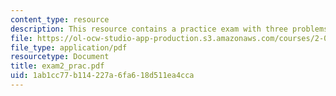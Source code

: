 ```yaml
---
content_type: resource
description: This resource contains a practice exam with three problems.
file: https://ol-ocw-studio-app-production.s3.amazonaws.com/courses/2-003j-dynamics-and-control-i-spring-2007/1ab1cc77b114227a6fa618d511ea4cca_exam2_prac.pdf
file_type: application/pdf
resourcetype: Document
title: exam2_prac.pdf
uid: 1ab1cc77-b114-227a-6fa6-18d511ea4cca
---
```

